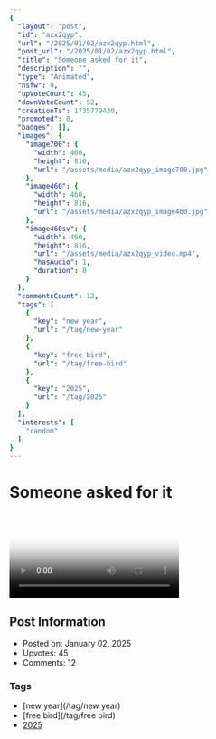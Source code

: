 ```yaml
---
{
  "layout": "post",
  "id": "azx2qyp",
  "url": "/2025/01/02/azx2qyp.html",
  "post_url": "/2025/01/02/azx2qyp.html",
  "title": "Someone asked for it",
  "description": "",
  "type": "Animated",
  "nsfw": 0,
  "upVoteCount": 45,
  "downVoteCount": 52,
  "creationTs": 1735779430,
  "promoted": 0,
  "badges": [],
  "images": {
    "image700": {
      "width": 460,
      "height": 816,
      "url": "/assets/media/azx2qyp_image700.jpg"
    },
    "image460": {
      "width": 460,
      "height": 816,
      "url": "/assets/media/azx2qyp_image460.jpg"
    },
    "image460sv": {
      "width": 460,
      "height": 816,
      "url": "/assets/media/azx2qyp_video.mp4",
      "hasAudio": 1,
      "duration": 8
    }
  },
  "commentsCount": 12,
  "tags": [
    {
      "key": "new year",
      "url": "/tag/new-year"
    },
    {
      "key": "free bird",
      "url": "/tag/free-bird"
    },
    {
      "key": "2025",
      "url": "/tag/2025"
    }
  ],
  "interests": [
    "random"
  ]
}
---
```


# Someone asked for it

<video controls playsinline loop poster="/assets/media/azx2qyp_image460.jpg">
  <source src="/assets/media/azx2qyp_video.mp4" type="video/mp4">
  Your browser does not support the video tag.
</video>

## Post Information

- Posted on: January 02, 2025
- Upvotes: 45
- Comments: 12

### Tags

- [new year](/tag/new year)
- [free bird](/tag/free bird)
- [2025](/tag/2025)
